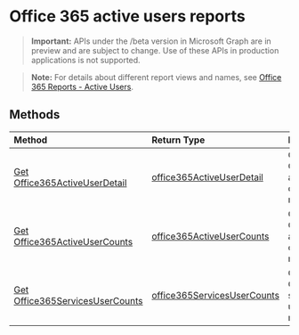 # Office 365 active users reports

> **Important:** APIs under the /beta version in Microsoft Graph are in preview and are subject to change. Use of these APIs in production applications is not supported.

> **Note:** For details about different report views and names, see [Office 365 Reports - Active Users](https://support.office.com/client/Active-Users-fc1cf1d0-cd84-43fd-adb7-a4c4dfa8112d).

## Methods
| Method                                   | Return Type                              | Description                              |
| :--------------------------------------- | :--------------------------------------- | :--------------------------------------- |
| [Get Office365ActiveUserDetail](../api/reportroot_office365activeuserdetail.md) | [office365ActiveUserDetail](../api/reportroot_office365activeuserdetail.md#response) | Get an Office 365 active user detail report. |
| [Get Office365ActiveUserCounts](../api/reportroot_office365activeusercounts.md) | [office365ActiveUserCounts](../api/reportroot_office365activeusercounts.md#response) | Get an Office 365 active user counts report. |
| [Get Office365ServicesUserCounts](../api/reportroot_office365servicesusercounts.md) | [office365ServicesUserCounts](../api/reportroot_office365servicesusercounts.md#response) | Get an Office 365 services user counts report. |
